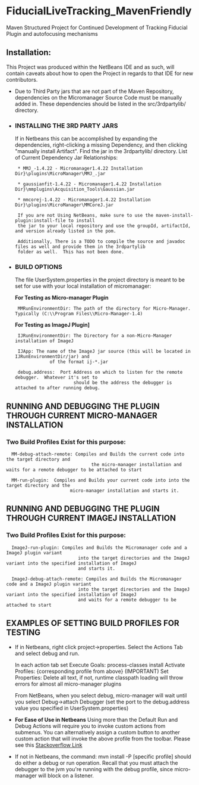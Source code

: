 # FiducialLiveTracking_MavenFriendly
Maven Structured Project for Continued Development of Tracking Fiducial Plugin and autofocusing mechanisms

## Installation:

  This Project was produced within the NetBeans IDE and as such, will contain caveats about 
how to open the Project in regards to that IDE for new contributors.

* Due to Third Party jars that are not part of the Maven Repository, dependencies on 
the Micromanager Source Code must be manually added in.  These dependencies should be listed in
the src/3rdpartylib/ directory.

* ### INSTALLING THE 3RD PARTY JARS
   If in Netbeans this can be accomplished by expanding the dependencies, right-clicking a missing Dependency, 
       and then clicking "manually install Artifact".  Find the jar in the 3rdpartylib/ directory.
   List of Current Dependency Jar Relationships:

       * MMJ_-1.4.22 - Micromanager1.4.22 Installation Dir}\plugins\MicroManager\MMJ_.jar

       * gaussianfit-1.4.22 - Micromanager1.4.22 Installation Dir}\mmplugins\Acquisition_Tools\Gaussian.jar

       * mmcorej-1.4.22 - Micromanager1.4.22 Installation Dir}\plugins\MicroManager\MMCoreJ.jar

       If you are not Using NetBeans, make sure to use the maven-install-plugin:install-file to install 
       the jar to your local repository and use the groupId, artifactId, and version already listed in the pom.

       Additionally, There is a TODO to compile the source and javadoc files as well and provide them in the 3rdpartylib
       folder as well.  This has not been done.

* ### BUILD OPTIONS

    The file UserSystem.properties in the project directory is meant to be set 
        for use with your local installation of micromanager:

    **For Testing as Micro-manager Plugin**

       MMRunEnvironmentDir: The path of the directory for Micro-Manager.  Typically (C:\\Program Files\\Micro-Manager-1.4)

    **For Testing as ImageJ Plugin]**

       IJRunEnvironmentDir: The Directory for a non-Micro-Manager installation of ImageJ 
       
       IJApp: The name of the ImageJ jar source (this will be located in IJRunEnvironmentDir/jar) and
                   of the format ij-*.jar

       debug.address:  Port Address on which to listen for the remote debugger.  Whatever it's set to
                            should be the address the debugger is attached to after running debug.

## RUNNING AND DEBUGGING THE PLUGIN THROUGH CURRENT MICRO-MANAGER INSTALLATION

###   Two Build Profiles Exist for this purpose:

      MM-debug-attach-remote: Compiles and Builds the current code into the target directory and
                                    the micro-manager installation and waits for a remote debugger to be attached to start

      MM-run-plugin:  Compiles and Builds your current code into into the target directory and the
                            micro-manager installation and starts it.

## RUNNING AND DEBUGGING THE PLUGIN THROUGH CURRENT IMAGEJ INSTALLATION

###   Two Build Profiles Exist for this purpose:

      ImageJ-run-plugin: Compiles and Builds the Micromanager code and a ImageJ plugin variant
                               into the target directories and the ImageJ variant into the specified installation of ImageJ
                               and starts it.

      ImageJ-debug-attach-remote: Compiles and Builds the Micromanager code and a ImageJ plugin variant
                               into the target directories and the ImageJ variant into the specified installation of ImageJ
                               and waits for a remote debugger to be attached to start

## EXAMPLES OF SETTING BUILD PROFILES FOR TESTING

   * If in Netbeans, right click project->properties. Select the Actions Tab and select debug and run.

        In each action tab set 
                    Execute Goals: process-classes install
                    Activate Profiles: {corresponding profile from above}
                    (IMPORTANT) Set Properties: Delete all text, if not, runtime classpath loading will throw errors for almost all micro-manager plugins

        From NetBeans, when you select debug, micro-manager will wait until you select Debug->attach Debugger (set the port to the 
           debug.address value you specified in UserSystem.properties)

   * **For Ease of Use in Netbeans** Using more than the Default Run and Debug Actions will require you to invoke custom actions from submenus.
        You can alternatively assign a custom button to another custom action that will invoke the above profile from the toolbar.
        Please see this [Stackoverflow Link](https://stackoverflow.com/questions/9458928/invoking-actions-other-than-build-and-clean-build) 

   * If not in Netbeans, the command: mvn install -P [specific profile] should do either a debug or run operation.
        Recall that you must attach the debugger to the jvm you're running with the debug profile, since micro-manager
        will block on a listener.




